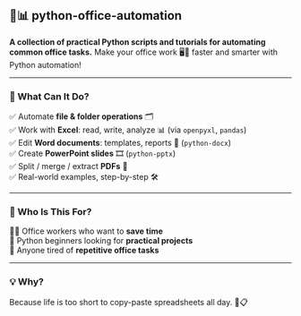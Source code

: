 ## 🐍📊 python-office-automation

**A collection of practical Python scripts and tutorials for automating common office tasks.**
Make your office work 🖥️📄 faster and smarter with Python automation!

---

### 🚀 What Can It Do?

✅ Automate **file & folder operations** 🗂️  
✅ Work with **Excel**: read, write, analyze 📊 (via `openpyxl`, `pandas`)  
✅ Edit **Word documents**: templates, reports 📝 (`python-docx`)  
✅ Create **PowerPoint slides** 🎞️ (`python-pptx`)  
✅ Split / merge / extract **PDFs** 📄  
✅ Real-world examples, step-by-step 🛠️  

---

### 🎯 Who Is This For?

👩‍💼 Office workers who want to **save time**  
🐍 Python beginners looking for **practical projects**  
🙌 Anyone tired of **repetitive office tasks**

---

### 💡 Why?

Because life is too short to copy-paste spreadsheets all day. 🚫📋